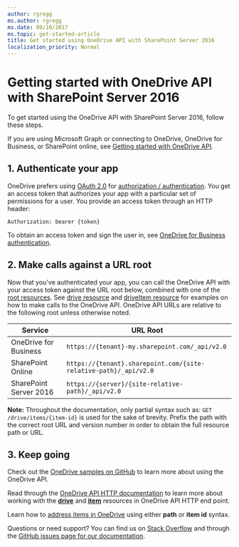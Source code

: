 ```yaml
---
author: rgregg
ms.author: rgregg
ms.date: 09/10/2017
ms.topic: get-started-article
title: Get started using OneDrive API with SharePoint Server 2016
localization_priority: Normal
---
```

# Getting started with OneDrive API with SharePoint Server 2016

To get started using the OneDrive API with SharePoint Server 2016, follow these steps.

If you are using Microsoft Graph or connecting to OneDrive, OneDrive for Business, or SharePoint online, see [Getting started with OneDrive API](index.md).

## 1. Authenticate your app

OneDrive prefers using [OAuth 2.0](http://oauth.net/2/) for [authorization / authentication](authentication.md).
You get an access token that authorizes your app with a particular set of permissions for a user.
You provide an access token through an HTTP header:

`Authorization: bearer {token}`

To obtain an access token and sign the user in, see [OneDrive for Business authentication](aad-oauth.md).

## 2. Make calls against a URL root

Now that you've authenticated your app, you can call the OneDrive API with your access token against the URL root below, combined with one of the [root resources](../index.md#onedrive-root-resources).
See [drive resource](../resources/drive.md) and [driveItem resource](../resources/driveitem.md) for examples on how to make calls to the OneDrive API.
OneDrive API URLs are relative to the following root unless otherwise noted.

| Service                | URL Root                                                         |
| ---------------------- | ---------------------------------------------------------------- |
| OneDrive for Business  | `https://{tenant}-my.sharepoint.com/_api/v2.0`                   |
| SharePoint Online      | `https://{tenant}.sharepoint.com/{site-relative-path}/_api/v2.0` |
| SharePoint Server 2016 | `https://{server}/{site-relative-path}/_api/v2.0`                |

**Note:** Throughout the documentation, only partial syntax such as: `GET /drive/items/{item-id}` is used for the sake of brevity.
Prefix the path with the correct root URL and version number in order to obtain the full resource path or URL.

## 3. Keep going

Check out the [OneDrive samples on GitHub](https://github.com/onedrive) to learn more about using the OneDrive API.

Read through the [OneDrive API HTTP documentation](../index.md) to learn more about working with the [**drive**](../resources/drive.md) and [**item**](../resources/driveitem.md) resources in OneDrive API HTTP end point.

Learn how to [address items in OneDrive](../concepts/addressing-driveitems.md) using either **path** or **item id** syntax.

Questions or need support?
You can find us on [Stack Overflow](http://stackoverflow.com/questions/tagged/onedrive) and through the [GitHub issues page for our documentation](https://github.com/onedrive/onedrive-api-docs/issues).

<!-- {
  "type": "#page.annotation",
  "description": "Getting started using HTTP to access the OneDrive API",
  "keywords": "http,auth,onedrive,api,sharepoint",
  "section": "documentation"
  } -->
